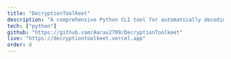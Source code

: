 ```yaml
---
title: "DecryptionToolkeet"
description: "A comprehensive Python CLI tool for automatically decoding and decrypting strings using 33+ classic ciphers and encodings. Features intelligent auto-detection, colorized output, entropy analysis, and supports Base64, Caesar, Morse, Hex, and many more."
tech: ["python"]
github: "https://github.com/Aarav2709/DecryptionToolkeet"
live: "https://decryptiontoolkeet.vercel.app"
order: 8
---
```

